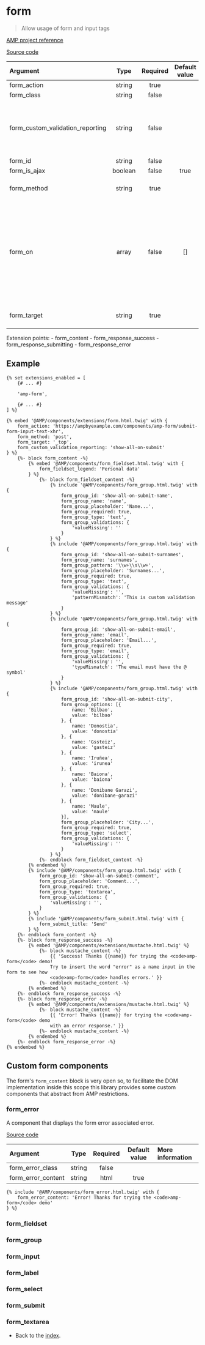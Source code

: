 # form
> Allow usage of form and input tags

[AMP project reference][1]

[Source code][2]

| Argument                         | Type       | Required | Default value | More information                                                           | 
|:---------------------------------|:----------:|:--------:|:-------------:|:---------------------------------------------------------------------------|
| form_action                      | string     | true     |               |                                                                            |
| form_class                       | string     | false    |               |                                                                            |
| form_custom_validation_reporting | string     | false    |               | only it can be "show-first-on-submit", "show-all-on-submit" or "as-you-go" |
| form_id                          | string     | false    |               |                                                                            |
| form_is_ajax                     | boolean    | false    | true          |                                                                            |
| form_method                      | string     | true     |               | only it can be "GET" or "POST"                                             |
| form_on                          | array      | false    | []            | key/value with event/target-element, event only can be "submit", "submit-success", "submit-error", "valid" or "invalid" |
| form_target                      | string     | true     |               | only it can be "_blank" or "_top"                                          |

Extension points:
    - form_content
    - form_response_success
    - form_response_submitting
    - form_response_error

## Example

```twig
{% set extensions_enabled = [
    {# ... #}

    'amp-form',

    {# ... #}
] %}

{% embed '@AMP/components/extensions/form.html.twig' with {
    form_action: 'https://ampbyexample.com/components/amp-form/submit-form-input-text-xhr',
    form_method: 'post',
    form_target: '_top',
    form_custom_validation_reporting: 'show-all-on-submit'
} %}
    {%- block form_content -%}
        {% embed '@AMP/components/form_fieldset.html.twig' with {
            form_fieldset_legend: 'Personal data'
        } %}
            {%- block form_fieldset_content -%}
                {% include '@AMP/components/form_group.html.twig' with {
                    form_group_id: 'show-all-on-submit-name',
                    form_group_name: 'name',
                    form_group_placeholder: 'Name...',
                    form_group_required: true,
                    form_group_type: 'text',
                    form_group_validations: {
                        'valueMissing': ''
                    }
                } %}
                {% include '@AMP/components/form_group.html.twig' with {
                    form_group_id: 'show-all-on-submit-surnames',
                    form_group_name: 'surnames',
                    form_group_pattern: '\\w+\\s\\w+',
                    form_group_placeholder: 'Surnames...',
                    form_group_required: true,
                    form_group_type: 'text',
                    form_group_validations: {
                        'valueMissing': '',
                        'patternMismatch': 'This is custom validation message'
                    }
                } %}
                {% include '@AMP/components/form_group.html.twig' with {
                    form_group_id: 'show-all-on-submit-email',
                    form_group_name: 'email',
                    form_group_placeholder: 'Email...',
                    form_group_required: true,
                    form_group_type: 'email',
                    form_group_validations: {
                        'valueMissing': '',
                        'typeMismatch': 'The email must have the @ symbol'
                    }
                } %}
                {% include '@AMP/components/form_group.html.twig' with {
                    form_group_id: 'show-all-on-submit-city',
                    form_group_options: [{
                        name: 'Bilbao',
                        value: 'bilbao'
                    }, {
                        name: 'Donostia',
                        value: 'donostia'
                    }, {
                        name: 'Gssteiz',
                        value: 'gasteiz'
                    }, {
                        name: 'Iruñea',
                        value: 'irunea'
                    }, {
                        name: 'Baiona',
                        value: 'baiona'
                    }, {
                        name: 'Donibane Garazi',
                        value: 'donibane-garazi'
                    }, {
                        name: 'Maule',
                        value: 'maule'
                    }],
                    form_group_placeholder: 'City...',
                    form_group_required: true,
                    form_group_type: 'select',
                    form_group_validations: {
                        'valueMissing': ''
                    }
                } %}
            {%- endblock form_fieldset_content -%}
        {% endembed %}
        {% include '@AMP/components/form_group.html.twig' with {
            form_group_id: 'show-all-on-submit-comment',
            form_group_placeholder: 'Comment...',
            form_group_required: true,
            form_group_type: 'textarea',
            form_group_validations: {
                'valueMissing': '',
            }
        } %}
        {% include '@AMP/components/form_submit.html.twig' with {
            form_submit_title: 'Send'
        } %}
    {%- endblock form_content -%}
    {%- block form_response_success -%}
        {% embed '@AMP/components/extensions/mustache.html.twig' %}
            {%- block mustache_content -%}
                {{ 'Success! Thanks {{name}} for trying the <code>amp-form</code> demo!
                Try to insert the word "error" as a name input in the form to see how
                <code>amp-form</code> handles errors.' }}
            {%- endblock mustache_content -%}
        {% endembed %}
    {%- endblock form_response_success -%}
    {%- block form_response_error -%}
        {% embed '@AMP/components/extensions/mustache.html.twig' %}
            {%- block mustache_content -%}
                {{ 'Error! Thanks {{name}} for trying the <code>amp-form</code> demo
                with an error response.' }}
            {%- endblock mustache_content -%}
        {% endembed %}
    {%- endblock form_response_error -%}
{% endembed %}
```

## Custom form components
The form's `form_content` block is very open so, to facilitate the DOM implementation inside this scope
this library provides some custom components that abstract from AMP restrictions.

### form_error
A component that displays the form error associated error.

[Source code][3]

| Argument                   | Type        | Required | Default value | More information   | 
|:---------------------------|:-----------:|:--------:|:-------------:|:-------------------|
| form_error_class           | string      | false    |               |                    |
| form_error_content         | string|html | true     |               |                    |

```twig
{% include '@AMP/components/form_error.html.twig' with {
    form_error_content: 'Error! Thanks for trying the <code>amp-form</code> demo'
} %}
```

### form_fieldset
### form_group
### form_input
### form_label
### form_select
### form_submit
### form_textarea

- Back to the [index](index.md).

[1]: https://github.com/ampproject/amphtml/blob/master/extensions/amp-form/amp-form.md
[2]: https://github.com/benatespina/AMPTwigTheme/blob/master/templates/components/extensions/form.html.twig
[3]: https://github.com/benatespina/AMPTwigTheme/blob/master/templates/components/form_error.html.twig
